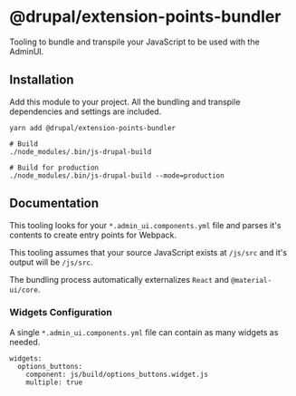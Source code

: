 # @drupal/extension-points-bundler

Tooling to bundle and transpile your JavaScript to be used with the AdminUI.

## Installation

Add this module to your project. All the bundling and transpile dependencies and settings are included.

```
yarn add @drupal/extension-points-bundler

# Build
./node_modules/.bin/js-drupal-build

# Build for production
./node_modules/.bin/js-drupal-build --mode=production
```

## Documentation

This tooling looks for your `*.admin_ui.components.yml` file and parses it's contents to create entry points for Webpack.

This tooling assumes that your source JavaScript exists at `/js/src` and it's output will be `/js/src`.

The bundling process automatically externalizes `React` and `@material-ui/core`.

### Widgets Configuration

A single `*.admin_ui.components.yml` file can contain as many widgets as needed.

```
widgets:
  options_buttons:
    component: js/build/options_buttons.widget.js
    multiple: true
```
